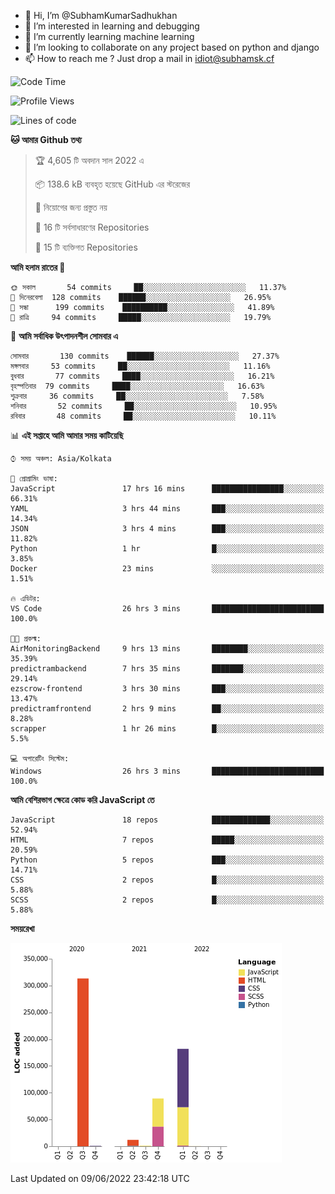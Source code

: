 - 👋 Hi, I’m @SubhamKumarSadhukhan
- 👀 I’m interested in learning and debugging
- 🌱 I’m currently learning machine learning
- 💞️ I’m looking to collaborate on any project based on python and django
- 📫 How to reach me ?
      Just drop a mail in idiot@subhamsk.cf

<!---
SubhamKumarSadhukhan/SubhamKumarSadhukhan is a ✨ special ✨ repository because its `README.md` (this file) appears on your GitHub profile.
You can click the Preview link to take a look at your changes.
--->


<!--START_SECTION:waka-->
![Code Time](http://img.shields.io/badge/Code%20Time-563%20hrs%2059%20mins-blue)

![Profile Views](http://img.shields.io/badge/%E0%A6%AA%E0%A7%8D%E0%A6%B0%E0%A7%8B%E0%A6%AB%E0%A6%BE%E0%A6%87%E0%A6%B2%20%E0%A6%A6%E0%A6%B0%E0%A7%8D%E0%A6%B6%E0%A6%A8-61-blue)

![Lines of code](https://img.shields.io/badge/%E0%A6%B9%E0%A7%8D%E0%A6%AF%E0%A6%BE%E0%A6%B2%E0%A7%8B%20%E0%A6%93%E0%A6%AF%E0%A6%BC%E0%A6%BE%E0%A6%B0%E0%A7%8D%E0%A6%B2%E0%A7%8D%E0%A6%A1%20%E0%A6%A5%E0%A7%87%E0%A6%95%E0%A7%87%20%E0%A6%86%E0%A6%AE%E0%A6%BF%20%E0%A6%B2%E0%A6%BF%E0%A6%96%E0%A7%87%E0%A6%9B%E0%A6%BF-598%20Thousand%20%E0%A6%95%E0%A7%8B%E0%A6%A1%E0%A7%87%E0%A6%B0%20%E0%A6%B2%E0%A6%BE%E0%A6%87%E0%A6%A8-blue)

**🐱 আমার Github তথ্য** 

> 🏆 4,605 টি অবদান সাল 2022 এ
 > 
> 📦 138.6 kB ব্যবহৃত হয়েছে GitHub এর স্টরেজের 
 > 
> 🚫 নিয়োগের জন্য প্রস্তুত নয়
 > 
> 📜 16 টি সর্বসাধারণের Repositories 
 > 
> 🔑 15 টি ব্যক্তিগত Repositories  
 > 
**আমি হলাম রাতের 🦉** 

```text
🌞 সকাল       54 commits     ██░░░░░░░░░░░░░░░░░░░░░░░   11.37% 
🌆 দিনেরবেলা  128 commits    ██████░░░░░░░░░░░░░░░░░░░   26.95% 
🌃 সন্ধা      199 commits    ██████████░░░░░░░░░░░░░░░   41.89% 
🌙 রাত্রি     94 commits     █████░░░░░░░░░░░░░░░░░░░░   19.79%

```
📅 **আমি সর্বাধিক উৎপাদনশীল সোমবার এ** 

```text
সোমবার       130 commits    ██████░░░░░░░░░░░░░░░░░░░   27.37% 
মঙ্গলবার     53 commits     ██░░░░░░░░░░░░░░░░░░░░░░░   11.16% 
বুধবার       77 commits     ████░░░░░░░░░░░░░░░░░░░░░   16.21% 
বৃহস্পতিবার  79 commits     ████░░░░░░░░░░░░░░░░░░░░░   16.63% 
শুক্রবার     36 commits     ██░░░░░░░░░░░░░░░░░░░░░░░   7.58% 
শনিবার       52 commits     ██░░░░░░░░░░░░░░░░░░░░░░░   10.95% 
রবিবার       48 commits     ██░░░░░░░░░░░░░░░░░░░░░░░   10.11%

```


📊 **এই সপ্তাহে আমি আমার সময় কাটিয়েছি** 

```text
⌚︎ সময় অঞ্চল: Asia/Kolkata

💬 প্রোগ্রামিং ভাষা: 
JavaScript               17 hrs 16 mins      ████████████████░░░░░░░░░   66.31% 
YAML                     3 hrs 44 mins       ███░░░░░░░░░░░░░░░░░░░░░░   14.34% 
JSON                     3 hrs 4 mins        ███░░░░░░░░░░░░░░░░░░░░░░   11.82% 
Python                   1 hr                █░░░░░░░░░░░░░░░░░░░░░░░░   3.85% 
Docker                   23 mins             ░░░░░░░░░░░░░░░░░░░░░░░░░   1.51%

🔥 এডিটর: 
VS Code                  26 hrs 3 mins       █████████████████████████   100.0%

🐱‍💻 প্রকল্ম: 
AirMonitoringBackend     9 hrs 13 mins       ████████░░░░░░░░░░░░░░░░░   35.39% 
predictrambackend        7 hrs 35 mins       ███████░░░░░░░░░░░░░░░░░░   29.14% 
ezscrow-frontend         3 hrs 30 mins       ███░░░░░░░░░░░░░░░░░░░░░░   13.47% 
predictramfrontend       2 hrs 9 mins        ██░░░░░░░░░░░░░░░░░░░░░░░   8.28% 
scrapper                 1 hr 26 mins        █░░░░░░░░░░░░░░░░░░░░░░░░   5.5%

💻 অপারেটিং সিস্টেম: 
Windows                  26 hrs 3 mins       █████████████████████████   100.0%

```

**আমি বেশিরভাগ ক্ষেত্রে কোড করি JavaScript তে** 

```text
JavaScript               18 repos            █████████████░░░░░░░░░░░░   52.94% 
HTML                     7 repos             █████░░░░░░░░░░░░░░░░░░░░   20.59% 
Python                   5 repos             ███░░░░░░░░░░░░░░░░░░░░░░   14.71% 
CSS                      2 repos             █░░░░░░░░░░░░░░░░░░░░░░░░   5.88% 
SCSS                     2 repos             █░░░░░░░░░░░░░░░░░░░░░░░░   5.88%

```


**সময়রেখা**

![Chart not found](https://raw.githubusercontent.com/SubhamKumarSadhukhan/SubhamKumarSadhukhan/main/charts/bar_graph.png) 


 Last Updated on 09/06/2022 23:42:18 UTC
<!--END_SECTION:waka-->
